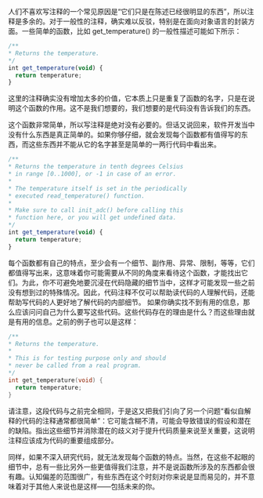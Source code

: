 人们不喜欢写注释的一个常见原因是“它们只是在陈述已经很明显的东西”，所以注释是多余的。对于一般性的注释，确实难以反驳，特别是在面向对象语言的封装方面。一些简单的函数，比如 get_temperature() 的一般性描述可能如下所示：

```js
/**
* Returns the temperature.
*/
int get_temperature(void) {
  return temperature;
}
```

这里的注释确实没有增加太多的价值，它本质上只是重复了函数的名字，只是在说明这个函数的作用。这不是我们想要的，我们想要的是代码没有告诉我们的东西。

这个函数非常简单，所以写注释是绝对没有必要的。但话又说回来，软件开发当中没有什么东西是真正简单的。如果你够仔细，就会发现每个函数都有值得写的东西，而这些东西并不能从它的名字甚至是简单的一两行代码中看出来。

```js
/**
* Returns the temperature in tenth degrees Celsius
* in range [0..1000], or -1 in case of an error.
*
* The temperature itself is set in the periodically
* executed read_temperature() function.
*
* Make sure to call init_adc() before calling this
* function here, or you will get undefined data.
*/
int get_temperature(void) {
  return temperature;
}
```

每个函数都有自己的特点，至少会有一个细节、副作用、异常、限制，等等，它们都值得写出来，这意味着你可能需要从不同的角度来看待这个函数，才能找出它们。为此，你不可避免地要沉浸在代码隐藏的细节当中，这样才可能发现一些之前没有想到过的特殊情况。因此，代码注释不仅可以帮助读代码的人理解代码，还能帮助写代码的人更好地了解代码的内部细节。
如果你确实找不到有用的信息，那么应该问问自己为什么要写这些代码。这些代码存在的理由是什么？而这些理由就是有用的信息。之前的例子也可以是这样：

```c
/**
* Returns the temperature.
*
* This is for testing purpose only and should
* never be called from a real program.
*/
int get_temperature(void) {
  return temperature;
}
```

请注意，这段代码与之前完全相同，于是这又把我们引向了另一个问题“看似自解释的代码的注释通常都很简单”：它可能含糊不清，可能会导致错误的假设和潜在的缺陷。指出这些细节并消除潜在的歧义对于提升代码质量来说至关重要，这说明注释应该成为代码的重要组成部分。

同样，如果不深入研究代码，就无法发现每个函数的特点。当然，在这些不起眼的细节中，总有一些比另外一些更值得我们注意，并不是说函数所涉及的东西都会很有趣。认知偏差的范围很广，有些东西在这个时刻对你来说是显而易见的，并不意味着对于其他人来说也是这样——包括未来的你。
